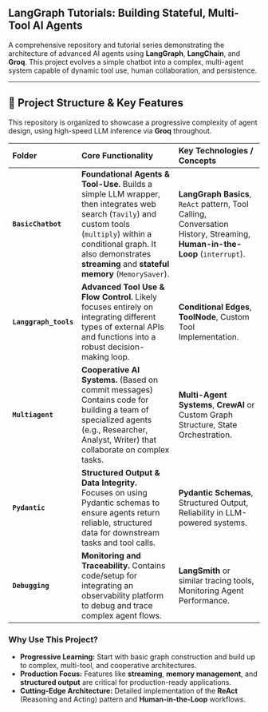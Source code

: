 ## **LangGraph Tutorials: Building Stateful, Multi-Tool AI Agents**

A comprehensive repository and tutorial series demonstrating the architecture of advanced AI agents using **LangGraph**, **LangChain**, and **Groq**. This project evolves a simple chatbot into a complex, multi-agent system capable of dynamic tool use, human collaboration, and persistence.

---

## 📂 **Project Structure & Key Features**

This repository is organized to showcase a progressive complexity of agent design, using high-speed LLM inference via **Groq** throughout.

| Folder | Core Functionality | Key Technologies / Concepts |
| :--- | :--- | :--- |
| **`BasicChatbot`** | **Foundational Agents & Tool-Use.** Builds a simple LLM wrapper, then integrates web search (`Tavily`) and custom tools (`multiply`) within a conditional graph. It also demonstrates **streaming** and **stateful memory** (`MemorySaver`). | **LangGraph Basics**, `ReAct` pattern, Tool Calling, Conversation History, Streaming, **Human-in-the-Loop** (`interrupt`). |
| **`Langgraph_tools`** | **Advanced Tool Use & Flow Control.** Likely focuses entirely on integrating different types of external APIs and functions into a robust decision-making loop. | **Conditional Edges**, **ToolNode**, Custom Tool Implementation. |
| **`Multiagent`** | **Cooperative AI Systems.** (Based on commit messages) Contains code for building a team of specialized agents (e.g., Researcher, Analyst, Writer) that collaborate on complex tasks. | **Multi-Agent Systems**, **CrewAI** or Custom Graph Structure, State Orchestration. |
| **`Pydantic`** | **Structured Output & Data Integrity.** Focuses on using Pydantic schemas to ensure agents return reliable, structured data for downstream tasks and tool calls. | **Pydantic Schemas**, Structured Output, Reliability in LLM-powered systems. |
| **`Debugging`** | **Monitoring and Traceability.** Contains code/setup for integrating an observability platform to debug and trace complex agent flows. | **LangSmith** or similar tracing tools, Monitoring Agent Performance. |

### **Why Use This Project?**

* **Progressive Learning:** Start with basic graph construction and build up to complex, multi-tool, and cooperative architectures.
* **Production Focus:** Features like **streaming**, **memory management**, and **structured output** are critical for production-ready applications.
* **Cutting-Edge Architecture:** Detailed implementation of the **ReAct** (Reasoning and Acting) pattern and **Human-in-the-Loop** workflows.
